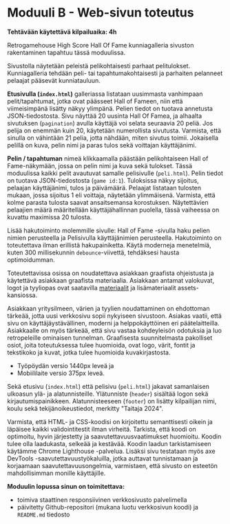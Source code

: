# Moduuli B - Web-sivun toteutus

**Tehtävään käytettävä kilpailuaika: 4h**

Retrogamehouse High Score Hall Of Fame kunniagalleria sivuston rakentaminen tapahtuu tässä moduulissa.

Sivustolla näytetään peleistä pelikohtaisesti parhaat pelitulokset. Kunniagalleria tehdään peli- tai tapahtumakohtaisesti ja parhaiten pelanneet pelaajat pääsevät kunniatauluun.

**Etusivulla (`index.html`)** galleriassa listataan uusimmasta vanhimpaan pelit/tapahtumat, jotka ovat päässeet Hall of Fameen, niin että viimeisimpänä lisätty näkyy ylimpänä. Pelien tiedot on tuotava annetusta JSON-tiedostosta. Sivu näyttää 20 uusinta Hall Of Famea, ja alhaalta sivutuksen (`pagination`) avulla käyttäjä voi selata seuraavia 20 peliä. Jos pelija on enemmän kuin 20, käytetään numerollista sivutusta. Varmista, että sinulla on vähintään 21 pelia, jotta nähdään, miten sivutus toimii. Jokaisella pelillä on kuva, pelin nimi ja paras tulos sekä voittajan käyttäjänimi.

**Pelin / tapahtuman** nimeä klikkaamalla päästään pelikohtaiseen Hall of Fame-näkymään, jossa on pelin nimi ja kuva sekä tulokset. Tässä moduulissa kaikki pelit avautuvat samalle pelisivulle (`peli.html`). Pelin tiedot on tuotava JSON-tiedostosta (`game id:1`). Tuloksissa näkyy sijoitus, pelaajan käyttäjänimi, tulos ja päivämäärä. Pelaajat listataan tulosten mukaan, jossa sijoitus 1 eli voittaja, näytetään ylimmäisenä. Varmista, että kolme parasta tulosta saavat ansaitsemansa korostuksen. Näytettävien pelaajien määrä määritellään käyttäjähallinnan puolella, tässä vaiheessa on kuvattu maximissa 20 tulosta.

Lisää hakutoiminto molemmille sivulle: Hall of Fame -sivulla haku pelien nimien perusteella ja Pelisivulla käyttäjänimien perusteella. Hakutoiminto on toteutettava ilman erillistä hakupainiketta. Käytä moderneja menetelmiä, kuten 300 millisekunnin `debounce`-viivettä, tehdäksesi hausta optimoidumman.

Toteutettavissa osissa on noudatettava asiakkaan graafista ohjeistusta ja käytettävä asiakkaan graafista materiaalia. Asiakkaan antamat valokuvat, logot ja tyyliopas ovat
saatavilla [materiaalit](https://sollertis.datainsafe.fi/mycloud/index.php/s/xtMkjwhXCrGrC0D) ja
lisämateriaalit assets-kansiossa.

Asiakkaan yritysilmeen, värien ja tyylien noudattaminen on ehdottoman tärkeää, jotta uusi verkkosivu sopii nykyiseen sivustoon. Asiakas vaatii, että sivu on käyttäjäystävällinen, moderni ja helppokäyttöinen eri päätelaitteilla. Asiakkaalle on myös tärkeää, että sivu vastaa kohdeyleisön odotuksia ja luo retropeleille ominaisen tunnelman. Graafisesta suunnitelmasta pakolliset osiot, joita toteutuksessa tulee huomioida, ovat logo, värit, fontit ja tekstikoko ja kuvat, jotka tulee huomioida kuvakirjastosta.

- Työpöydän versio 1440px leveä ja
- Mobiililaite versio 375px leveä.

Sekä etusivu (`index.html`) että pelisivu (`peli.html`) jakavat samanlaisen ulkoasun ylä- ja alatunnisteille. Ylätunniste (`header`) sisältää logon sekä kirjautumispainikkeen. Alatunnisteeseen (`footer`) on lisätty kilpailijan nimi, koulu sekä tekijänoikeustiedot, merkitty "Taitaja 2024".

Varmista, että HTML- ja CSS-koodisi on kirjoitettu semanttisesti oikein ja läpäisee kaikki validointitestit ilman virheitä. Tarkista, että koodi on optimoitu, hyvin järjestetty ja saavutettavuusvaatimukset huomioitu. Koodin tulee olla laadukasta, selkeää ja kestävää. Koodin laadun tarkistamiseen käytämme Chrome Lighthouse -palvelua. Lisäksi sivu testataan myös axe DevTools -saavutettavuustyökaluilla, jotka auttavat tunnistamaan ja korjaamaan saavutettavuusongelmia, varmistaen, että sivusto on esteetön mahdollisimman monille käyttäjille.

**Moduulin lopussa sinun on toimitettava:**

- toimiva staattinen responsiivinen verkkosivusto palvelimella
- päivitetty Github-repositori (mukana luotu verkkosivun koodi) ja `README.md` tiedosto
